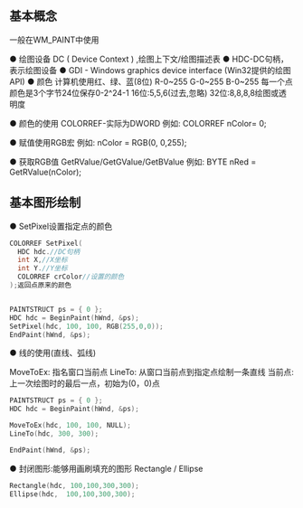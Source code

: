## 基本概念

一般在WM_PAINT中使用

● 绘图设备 DC ( Device Context ) ,绘图上下文/绘图描述表
● HDC-DC句柄，表示绘图设备
● GDI - Windows graphics device interface (Win32提供的绘图API)
● 颜色
  计算机使用红、绿、蓝(8位)
    R-0~255
    G-0~255
    B-0~255
  每一个点颜色是3个字节24位保存0-2^24-1
    16位:5,5,6(过去,忽略)
    32位:8,8,8,8绘图或透明度

● 颜色的使用
COLORREF-实际为DWORD
例如: COLORREF nColor= 0;

● 赋值使用RGB宏
例如: nColor = RGB(0, 0,255);

● 获取RGB值
GetRValue/GetGValue/GetBValue
例如: BYTE nRed = GetRValue(nColor);

## 基本图形绘制

● SetPixel设置指定点的颜色

```cpp
COLORREF SetPixel(
  HDC hdc.//DC句柄
  int X,//X坐标
  int Y.//Y坐标
  COLORREF crColor//设置的颜色
);返回点原来的颜色


PAINTSTRUCT ps = { 0 };
HDC hdc = BeginPaint(hWnd, &ps);
SetPixel(hdc, 100, 100, RGB(255,0,0));
EndPaint(hWnd, &ps);
```

● 线的使用(直线、弧线)

MoveToEx: 指名窗口当前点
LineTo: 从窗口当前点到指定点绘制一条直线
当前点:上一次绘图时的最后一点，初始为(0，0)点

```cpp
PAINTSTRUCT ps = { 0 };
HDC hdc = BeginPaint(hWnd, &ps);

MoveToEx(hdc, 100, 100, NULL);
LineTo(hdc, 300, 300);

EndPaint(hWnd, &ps);
```

● 封闭图形:能够用画刷填充的图形
Rectangle / Ellipse

```CPP
Rectangle(hdc, 100,100,300,300);
Ellipse(hdc,  100,100,300,300);
```
